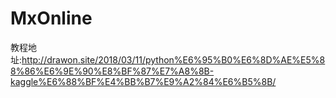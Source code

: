 # MxOnline

教程地址:http://drawon.site/2018/03/11/python%E6%95%B0%E6%8D%AE%E5%88%86%E6%9E%90%E8%BF%87%E7%A8%8B-kaggle%E6%88%BF%E4%BB%B7%E9%A2%84%E6%B5%8B/